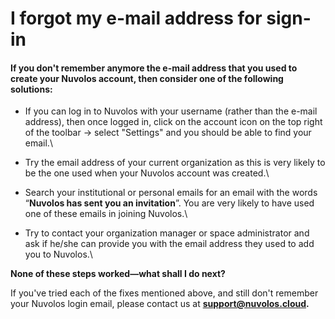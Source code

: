# I forgot my e-mail address for sign-in

#### If you don't remember anymore the e-mail address that you used to create your Nuvolos account, then consider one of the following solutions:

* If you can log in to Nuvolos with your username (rather than the e-mail address), then once logged in, click on the account icon on the top right of the toolbar -> select "Settings" and you should be able to find your email.\

* Try the email address of your current organization as this is very likely to be the one used when your Nuvolos account was created.\

* Search your institutional or personal emails for an email with the words “**Nuvolos has sent you an invitation**”. You are very likely to have used one of these emails in joining Nuvolos.\

* Try to contact your organization manager or space administrator and ask if he/she can provide you with the email address they used to add you to Nuvolos.\


**None of these steps worked—what shall I do next?**

If you've tried each of the fixes mentioned above, and still don't remember your Nuvolos login email, please contact us at [**support@nuvolos.cloud**](mailto:support@nuvolos.cloud)**.**

